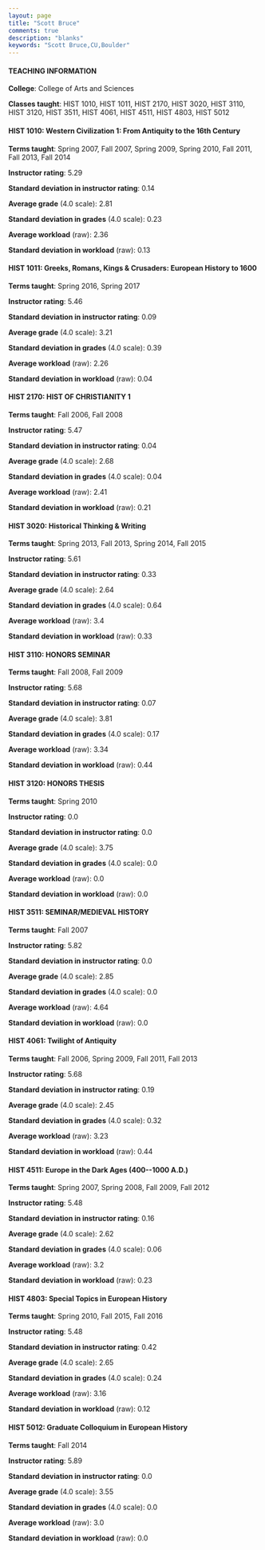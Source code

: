 ```yaml
---
layout: page
title: "Scott Bruce" 
comments: true
description: "blanks"
keywords: "Scott Bruce,CU,Boulder"
---
```

<head>
<script src="https://ajax.googleapis.com/ajax/libs/jquery/2.1.3/jquery.min.js"></script>
<script src="https://dl.dropboxusercontent.com/s/pc42nxpaw1ea4o9/highcharts.js?dl=0"></script>
<!-- <script src="../assets/js/highcharts.js"></script> -->
<style type="text/css">@font-face {
	font-family: "Bebas Neue";
	src: url(https://www.filehosting.org/file/details/544349/BebasNeue Regular.otf) format("opentype");
	}
	h1.Bebas { 
		font-family: "Bebas Neue", Verdana, Tahoma;
	}
</style>
</head>
	   
#### TEACHING INFORMATION

**College**: College of Arts and Sciences

**Classes taught**: HIST 1010, HIST 1011, HIST 2170, HIST 3020, HIST 3110, HIST 3120, HIST 3511, HIST 4061, HIST 4511, HIST 4803, HIST 5012

#### HIST 1010: Western Civilization 1: From Antiquity to the 16th Century

**Terms taught**: Spring 2007, Fall 2007, Spring 2009, Spring 2010, Fall 2011, Fall 2013, Fall 2014

**Instructor rating**: 5.29

**Standard deviation in instructor rating**: 0.14

**Average grade** (4.0 scale): 2.81

**Standard deviation in grades** (4.0 scale): 0.23

**Average workload** (raw): 2.36

**Standard deviation in workload** (raw): 0.13

#### HIST 1011: Greeks, Romans, Kings & Crusaders: European History to 1600

**Terms taught**: Spring 2016, Spring 2017

**Instructor rating**: 5.46

**Standard deviation in instructor rating**: 0.09

**Average grade** (4.0 scale): 3.21

**Standard deviation in grades** (4.0 scale): 0.39

**Average workload** (raw): 2.26

**Standard deviation in workload** (raw): 0.04

#### HIST 2170: HIST OF CHRISTIANITY 1

**Terms taught**: Fall 2006, Fall 2008

**Instructor rating**: 5.47

**Standard deviation in instructor rating**: 0.04

**Average grade** (4.0 scale): 2.68

**Standard deviation in grades** (4.0 scale): 0.04

**Average workload** (raw): 2.41

**Standard deviation in workload** (raw): 0.21

#### HIST 3020: Historical Thinking & Writing

**Terms taught**: Spring 2013, Fall 2013, Spring 2014, Fall 2015

**Instructor rating**: 5.61

**Standard deviation in instructor rating**: 0.33

**Average grade** (4.0 scale): 2.64

**Standard deviation in grades** (4.0 scale): 0.64

**Average workload** (raw): 3.4

**Standard deviation in workload** (raw): 0.33

#### HIST 3110: HONORS SEMINAR

**Terms taught**: Fall 2008, Fall 2009

**Instructor rating**: 5.68

**Standard deviation in instructor rating**: 0.07

**Average grade** (4.0 scale): 3.81

**Standard deviation in grades** (4.0 scale): 0.17

**Average workload** (raw): 3.34

**Standard deviation in workload** (raw): 0.44

#### HIST 3120: HONORS THESIS

**Terms taught**: Spring 2010

**Instructor rating**: 0.0

**Standard deviation in instructor rating**: 0.0

**Average grade** (4.0 scale): 3.75

**Standard deviation in grades** (4.0 scale): 0.0

**Average workload** (raw): 0.0

**Standard deviation in workload** (raw): 0.0

#### HIST 3511: SEMINAR/MEDIEVAL HISTORY

**Terms taught**: Fall 2007

**Instructor rating**: 5.82

**Standard deviation in instructor rating**: 0.0

**Average grade** (4.0 scale): 2.85

**Standard deviation in grades** (4.0 scale): 0.0

**Average workload** (raw): 4.64

**Standard deviation in workload** (raw): 0.0

#### HIST 4061: Twilight of Antiquity

**Terms taught**: Fall 2006, Spring 2009, Fall 2011, Fall 2013

**Instructor rating**: 5.68

**Standard deviation in instructor rating**: 0.19

**Average grade** (4.0 scale): 2.45

**Standard deviation in grades** (4.0 scale): 0.32

**Average workload** (raw): 3.23

**Standard deviation in workload** (raw): 0.44

#### HIST 4511: Europe in the Dark Ages (400--1000 A.D.)

**Terms taught**: Spring 2007, Spring 2008, Fall 2009, Fall 2012

**Instructor rating**: 5.48

**Standard deviation in instructor rating**: 0.16

**Average grade** (4.0 scale): 2.62

**Standard deviation in grades** (4.0 scale): 0.06

**Average workload** (raw): 3.2

**Standard deviation in workload** (raw): 0.23

#### HIST 4803: Special Topics in European History

**Terms taught**: Spring 2010, Fall 2015, Fall 2016

**Instructor rating**: 5.48

**Standard deviation in instructor rating**: 0.42

**Average grade** (4.0 scale): 2.65

**Standard deviation in grades** (4.0 scale): 0.24

**Average workload** (raw): 3.16

**Standard deviation in workload** (raw): 0.12

#### HIST 5012: Graduate Colloquium in European History

**Terms taught**: Fall 2014

**Instructor rating**: 5.89

**Standard deviation in instructor rating**: 0.0

**Average grade** (4.0 scale): 3.55

**Standard deviation in grades** (4.0 scale): 0.0

**Average workload** (raw): 3.0

**Standard deviation in workload** (raw): 0.0

